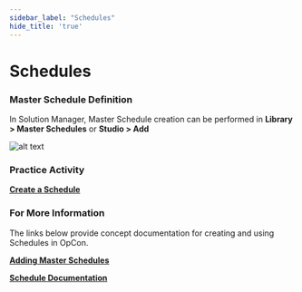 ```yaml
---
sidebar_label: "Schedules"
hide_title: 'true'
---
```


# Schedules

### Master Schedule Definition

In Solution Manager, Master Schedule creation can be performed in **Library > Master Schedules** or **Studio > Add**

![alt text](../static/img/master-schedule-details-b9e114ae7e096c73f96632aafefdc04e.png)

### Practice Activity

**<a href="practice-create-a-schedule" target="_blank">Create a Schedule</a>**

### For More Information

The links below provide concept documentation for creating and using Schedules in OpCon.

**[Adding Master Schedules](https://help.smatechnologies.com/opcon/core/Files/UI/Solution-Manager/Studio/Canvas/Adding-Master-Schedules)**

**[Schedule Documentation](https://help.smatechnologies.com/opcon/core/objects/schedules)**


